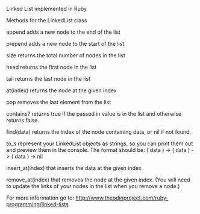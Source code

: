 Linked List implemented in Ruby

Methods for the LinkedList class

append 
  adds a new node to the end of the list

prepend 
  adds a new node to the start of the list

size 
  returns the total number of nodes in the list

head 
  returns the first node in the list

tail 
  returns the last node in the list

at(index) 
  returns the node at the given index

pop 
  removes the last element from the list

contains? 
  returns true if the passed in value is in the list and otherwise returns false.

find(data) 
  returns the index of the node containing data, or nil if not found.

to_s 
  represent your LinkedList objects as strings, so you can print them out and preview them in the console. The format should be: ( data ) -> ( data ) -> ( data ) -> nil

insert_at(index) 
  that inserts the data at the given index

remove_at(index) 
  that removes the node at the given index. (You will need to update the links of your nodes in the list when you remove a node.)


For more information go to: http://www.theodinproject.com/ruby-programming/linked-lists
